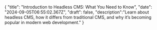 
{
  "title": "Introduction to Headless CMS: What You Need to Know",
  "date": "2024-09-05T06:55:02.367Z",
  "draft": false,
  "description":"Learn about headless CMS, how it differs from traditional CMS, and why it’s becoming popular in modern web development."
}
